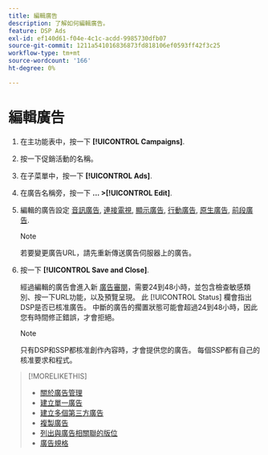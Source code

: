 ```yaml
---
title: 編輯廣告
description: 了解如何編輯廣告。
feature: DSP Ads
exl-id: ef140d61-f04e-4c1c-acdd-9985730dfb07
source-git-commit: 1211a541016836873fd818106ef0593ff42f3c25
workflow-type: tm+mt
source-wordcount: '166'
ht-degree: 0%

---
```


# 編輯廣告

1. 在主功能表中，按一下 **[!UICONTROL Campaigns]**.
1. 按一下促銷活動的名稱。
1. 在子菜單中，按一下 **[!UICONTROL Ads]**.
1. 在廣告名稱旁，按一下  **... >[!UICONTROL Edit]**.
1. 編輯的廣告設定 [音訊廣告](ad-settings-audio.md), [連接電視](ad-settings-connected-tv.md), [顯示廣告](ad-settings-display.md), [行動廣告](ad-settings-mobile.md), [原生廣告](ad-settings-native.md), [前段廣告](ad-settings-pre-roll.md).

   >[!NOTE]
   >
   >若要變更廣告URL，請先重新傳送廣告伺服器上的廣告。

1. 按一下 **[!UICONTROL Save and Close]**.

   經過編輯的廣告會進入新 [廣告審閱](ad-about.md)，需要24到48小時，並包含檢查敏感類別、按一下URL功能，以及預覽呈現。 此 [!UICONTROL Status] 欄會指出DSP是否已核准廣告。 中斷的廣告的擱置狀態可能會超過24到48小時，因此您有時間修正錯誤，才會拒絕。

   >[!NOTE]
   >
   >只有DSP和SSP都核准創作內容時，才會提供您的廣告。 每個SSP都有自己的核准要求和程式。

>[!MORELIKETHIS]
>
>* [關於廣告管理](ad-about.md)
>* [建立單一廣告](ad-create.md)
>* [建立多個第三方廣告](ad-create-multiple.md)
>* [複製廣告](ad-duplicate.md)
>* [列出與廣告相關聯的版位](ad-list-placements.md)
>* [廣告規格](ad-specs.md)

